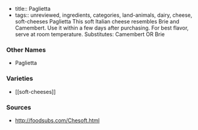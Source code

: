 - title:: Paglietta
- tags:: unreviewed, ingredients, categories, land-animals, dairy, cheese, soft-cheeses
Paglietta This soft Italian cheese resembles Brie and Camembert. Use it within a few days after purchasing. For best flavor, serve at room temperature. Substitutes: Camembert OR Brie

### Other Names

* Paglietta

### Varieties

* [[soft-cheeses]]

### Sources
* http://foodsubs.com/Chesoft.html

